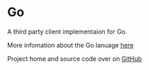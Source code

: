 # Go

A third party client implementaion for Go.

More infomation about the Go lanuage [here](http://golang.org/)

Project home and source code over on [GitHub](https://github.com/ajph/sipcentric)